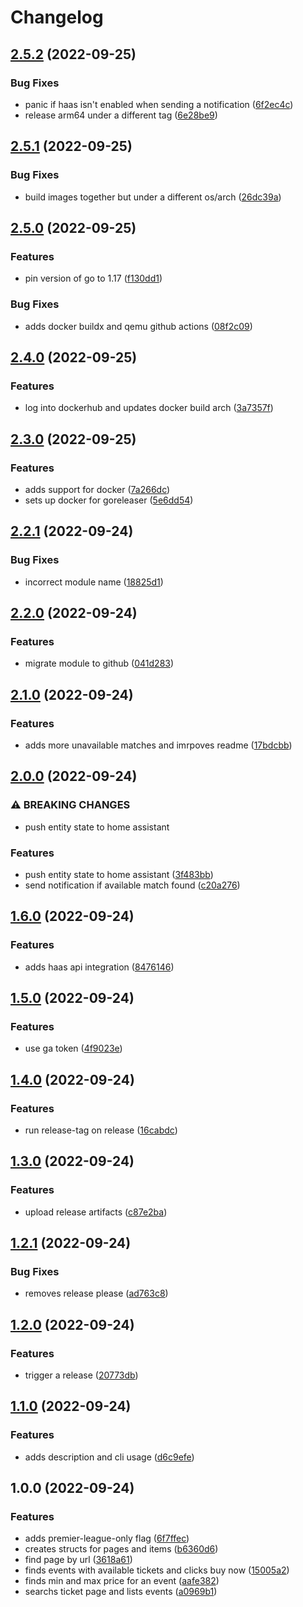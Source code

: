 # Changelog

## [2.5.2](https://github.com/RobertYoung/manutd-ticket-checker/compare/v2.5.1...v2.5.2) (2022-09-25)


### Bug Fixes

* panic if haas isn't enabled when sending a notification ([6f2ec4c](https://github.com/RobertYoung/manutd-ticket-checker/commit/6f2ec4cac984c6e3a3c473075eba3e31b8494151))
* release arm64 under a different tag ([6e28be9](https://github.com/RobertYoung/manutd-ticket-checker/commit/6e28be9612e651078fc447a2c08853ed6b4e0a91))

## [2.5.1](https://github.com/RobertYoung/manutd-ticket-checker/compare/v2.5.0...v2.5.1) (2022-09-25)


### Bug Fixes

* build images together but under a different os/arch ([26dc39a](https://github.com/RobertYoung/manutd-ticket-checker/commit/26dc39ad26cd8d0dcb6db50a982b8c8dde991939))

## [2.5.0](https://github.com/RobertYoung/manutd-ticket-checker/compare/v2.4.0...v2.5.0) (2022-09-25)


### Features

* pin version of go to 1.17 ([f130dd1](https://github.com/RobertYoung/manutd-ticket-checker/commit/f130dd13f0a8c9338d0aa5513c064759fa95f2d4))


### Bug Fixes

* adds docker buildx and qemu github actions ([08f2c09](https://github.com/RobertYoung/manutd-ticket-checker/commit/08f2c090102938f93b7b1d821b78fa905a20e360))

## [2.4.0](https://github.com/RobertYoung/manutd-ticket-checker/compare/v2.3.0...v2.4.0) (2022-09-25)


### Features

* log into dockerhub and updates docker build arch ([3a7357f](https://github.com/RobertYoung/manutd-ticket-checker/commit/3a7357f85685c8335096c164a6b3ec1db05144b7))

## [2.3.0](https://github.com/RobertYoung/manutd-ticket-checker/compare/v2.2.1...v2.3.0) (2022-09-25)


### Features

* adds support for docker ([7a266dc](https://github.com/RobertYoung/manutd-ticket-checker/commit/7a266dc7e2da8974f7bf82aaf39cffb766bebe90))
* sets up docker for goreleaser ([5e6dd54](https://github.com/RobertYoung/manutd-ticket-checker/commit/5e6dd54ae3e3a75aa5d7594a789e8867331ae2a3))

## [2.2.1](https://github.com/RobertYoung/manutd-ticket-checker/compare/v2.2.0...v2.2.1) (2022-09-24)


### Bug Fixes

* incorrect module name ([18825d1](https://github.com/RobertYoung/manutd-ticket-checker/commit/18825d18216c4dff27d50e16c024c2d499a41bd4))

## [2.2.0](https://github.com/RobertYoung/manutd-ticket-checker/compare/v2.1.0...v2.2.0) (2022-09-24)


### Features

* migrate module to github ([041d283](https://github.com/RobertYoung/manutd-ticket-checker/commit/041d283c74bdb234e287a1b5c299fd2b0197c0e5))

## [2.1.0](https://github.com/RobertYoung/manutd-ticket-checker/compare/v2.0.0...v2.1.0) (2022-09-24)


### Features

* adds more unavailable matches and imrpoves readme ([17bdcbb](https://github.com/RobertYoung/manutd-ticket-checker/commit/17bdcbb9f8b1df2a4c6fd16548868ac8d0318806))

## [2.0.0](https://github.com/RobertYoung/manutd-ticket-checker/compare/v1.6.0...v2.0.0) (2022-09-24)


### ⚠ BREAKING CHANGES

* push entity state to home assistant

### Features

* push entity state to home assistant ([3f483bb](https://github.com/RobertYoung/manutd-ticket-checker/commit/3f483bbaa2b1de1e89534226288e2096479d2770))
* send notification if available match found ([c20a276](https://github.com/RobertYoung/manutd-ticket-checker/commit/c20a2769afa5a93c085100b49c743c8b564c6341))

## [1.6.0](https://github.com/RobertYoung/manutd-ticket-checker/compare/v1.5.0...v1.6.0) (2022-09-24)


### Features

* adds haas api integration ([8476146](https://github.com/RobertYoung/manutd-ticket-checker/commit/8476146b78a74d4bd91a8b0c141a55227f151a59))

## [1.5.0](https://github.com/RobertYoung/manutd-ticket-checker/compare/v1.4.0...v1.5.0) (2022-09-24)


### Features

* use ga token ([4f9023e](https://github.com/RobertYoung/manutd-ticket-checker/commit/4f9023e5c897a2e730d61d7163c6c4773b41d4ed))

## [1.4.0](https://github.com/RobertYoung/manutd-ticket-checker/compare/v1.3.0...v1.4.0) (2022-09-24)


### Features

* run release-tag on release ([16cabdc](https://github.com/RobertYoung/manutd-ticket-checker/commit/16cabdcd5d5ea17a0abf78d7c4424598fb51595a))

## [1.3.0](https://github.com/RobertYoung/manutd-ticket-checker/compare/v1.2.1...v1.3.0) (2022-09-24)


### Features

* upload release artifacts ([c87e2ba](https://github.com/RobertYoung/manutd-ticket-checker/commit/c87e2babdc0f7fbe292cacdc2e85159ce33c908d))

## [1.2.1](https://github.com/RobertYoung/manutd-ticket-checker/compare/v1.2.0...v1.2.1) (2022-09-24)


### Bug Fixes

* removes release please ([ad763c8](https://github.com/RobertYoung/manutd-ticket-checker/commit/ad763c8490ad234c172ce6dca56ceb41dcbf90ae))

## [1.2.0](https://github.com/RobertYoung/manutd-ticket-checker/compare/v1.1.0...v1.2.0) (2022-09-24)


### Features

* trigger a release ([20773db](https://github.com/RobertYoung/manutd-ticket-checker/commit/20773db69549c6785661be28622527f59579430e))

## [1.1.0](https://github.com/RobertYoung/manutd-ticket-checker/compare/v1.0.0...v1.1.0) (2022-09-24)


### Features

* adds description and cli usage ([d6c9efe](https://github.com/RobertYoung/manutd-ticket-checker/commit/d6c9efef8cb072dd9807aa761380c730a6138219))

## 1.0.0 (2022-09-24)


### Features

* adds premier-league-only flag ([6f7ffec](https://github.com/RobertYoung/manutd-ticket-checker/commit/6f7ffecf38703de831e43c67eeaba3ad37c4606a))
* creates structs for pages and items ([b6360d6](https://github.com/RobertYoung/manutd-ticket-checker/commit/b6360d66a0910efbfd5e86d86c6432564f823d43))
* find page by url ([3618a61](https://github.com/RobertYoung/manutd-ticket-checker/commit/3618a612b07afb9a238109c331967d48cc25a313))
* finds events with available tickets and clicks buy now ([15005a2](https://github.com/RobertYoung/manutd-ticket-checker/commit/15005a2dbad420dfb6503865321ced856810046c))
* finds min and max price for an event ([aafe382](https://github.com/RobertYoung/manutd-ticket-checker/commit/aafe382c26a96d8651a5356e3288523969e0fa32))
* searchs ticket page and lists events ([a0969b1](https://github.com/RobertYoung/manutd-ticket-checker/commit/a0969b1dbe40f99f69ebfd3d84285025f4935a37))
